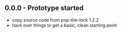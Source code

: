 ## 0.0.0 - Prototype started
* copy source code from pop-the-lock 1.2.2
* hack over things to get a basic, clean starting point
